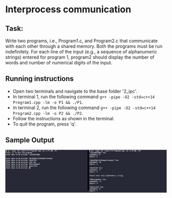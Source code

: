 # Interprocess communication

## Task: 
Write two programs, i.e., Program1.c, and Program2.c that communicate with each other through a shared memory. Both the programs must be run indefinitely. For each line of the input (e.g., a sequence of alphanumeric strings) entered for program 1, program2 should display the number of words and number of numerical digits of the input.

## Running instructions
* Open two terminals and navigate to the base folder '2_ipc'.
* In terminal 1, run the following command ```g++ -pipe -O2 -std=c++14 Program1.cpp -lm -o P1 && ./P1```.
* In terminal 2, run the following command ```g++ -pipe -O2 -std=c++14 Program2.cpp -lm -o P2 && ./P2```.
* Follow the instructions as shown in the terminal.
* To quit the program, press 'q'.

## Sample Output
![](./images/Output.png)
